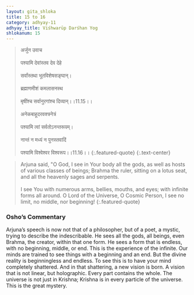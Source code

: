 ```yaml
---
layout: gita_shloka
title: 15 to 16
category: adhyay-11
adhyay_title: Viśhwarūp Darśhan Yog
shlokanum: 15
---
```


> अर्जुन उवाच<br><br>पश्यामि देवांस्तव देव देहे<br><br>सर्वांस्तथा भूतविशेषसङ्घान्।<br><br>ब्रह्माणमीशं कमलासनस्थ<br><br>मृषींश्च सर्वानुरगांश्च दिव्यान्।।11.15।।<br><br>अनेकबाहूदरवक्त्रनेत्रं<br><br>पश्यामि त्वां सर्वतोऽनन्तरूपम्।<br><br>नान्तं न मध्यं न पुनस्तवादिं<br><br>पश्यामि विश्वेश्वर विश्वरूप।।11.16।।
{:.featured-quote} 
{:.text-center}

> Arjuna said, "O God, I see in Your body all the gods, as well as hosts of various classes of beings; Brahma the ruler, sitting on a lotus seat, and all the heavenly sages and serpents.<br><br>I see You with numerous arms, bellies, mouths, and eyes; with infinite forms all around. O Lord of the Universe, O Cosmic Person, I see no limit, no middle, nor beginning!
{:.featured-quote}

### Osho’s Commentary
Arjuna’s speech is now not that of a philosopher, but of a poet, a mystic, trying to describe the indescribable.
He sees all the gods, all beings, even Brahma, the creator, within that one form. He sees a form that is endless, with no beginning, middle, or end.
This is the experience of the infinite. Our minds are trained to see things with a beginning and an end. But the divine reality is beginningless and endless. To see this is to have your mind completely shattered.
And in that shattering, a new vision is born. A vision that is not linear, but holographic. Every part contains the whole. The universe is not just in Krishna; Krishna is in every particle of the universe. This is the great mystery.
